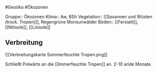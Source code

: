 #Geoöko #Ökozonen

Gruppe:: Ökozonen
Klima:: Aw, BSh
Vegetation:: [[Savannen und Wüsten (trock. Tropen)]], Regengrüne Monsunwälder
Böden:: [[Fersialit]], [[Nitisole]], [[Lixisole]]

## Verbreitung

![[Verbreitungskarte Sommerfeuchte Tropen.png]]

Schließt Polwärts an die [[Immerfeuchte Tropen]] an. 2-10 aride Monate.